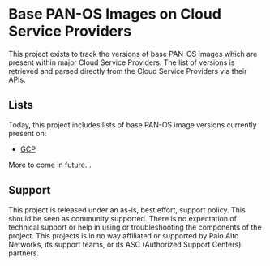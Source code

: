 # Base PAN-OS Images on Cloud Service Providers

This project exists to track the versions of base PAN-OS images which are present within major Cloud Service Providers. The list of versions is retrieved and parsed directly from the Cloud Service Providers via their APIs.

## Lists

Today, this project includes lists of base PAN-OS image versions currently present on:
- [GCP](gcp.md)

More to come in future...

## Support

This project is released under an as-is, best effort, support policy. This should be seen as community supported. There is no expectation of technical support or help in using or troubleshooting the components of the project. This projects is in no way affiliated or supported by Palo Alto Networks, its support teams, or its ASC (Authorized Support Centers) partners.